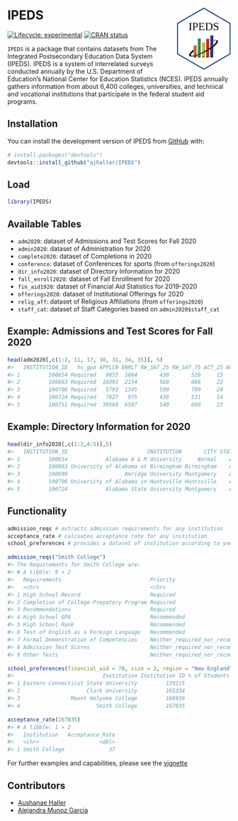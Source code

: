 
<!-- README.md is generated from README.Rmd. Please edit that file -->

# IPEDS <img src="data-raw/Sticker/hex_IPEDS.png" align="right" height=140/>

<!-- badges: start -->

[![Lifecycle:
experimental](https://img.shields.io/badge/lifecycle-experimental-orange.svg)](https://lifecycle.r-lib.org/articles/stages.html#experimental)
[![CRAN
status](https://www.r-pkg.org/badges/version/IPEDS)](https://CRAN.R-project.org/package=IPEDS)
<!-- badges: end -->

`IPEDS` is a package that contains datasets from The Integrated
Postsecondary Education Data System (IPEDS). IPEDS is a system of
interrelated surveys conducted annually by the U.S. Department of
Education’s National Center for Education Statistics (NCES). IPEDS
annually gathers information from about 6,400 colleges, universities,
and technical and vocational institutions that participate in the
federal student aid programs.

## Installation

You can install the development version of IPEDS from
[GitHub](https://github.com/) with:

``` r
# install.packages("devtools")
devtools::install_github("ajhaller/IPEDS")
```

## Load

``` r
library(IPEDS)
```

## Available Tables

-   `adm2020`: dataset of Admissions and Test Scores for Fall 2020
-   `admin2020`: dataset of Administration for 2020
-   `complete2020`: dataset of Completions in 2020
-   `conference`: dataset of Conferences for sports (from
    `offerings2020`)
-   `dir_info2020`: dataset of Directory Information for 2020
-   `fall_enroll2020`: dataset of Fall Enrollment for 2020
-   `fin_aid1920`: dataset of Financial Aid Statistics for 2019-2020
-   `offerings2020`: dataset of Institutional Offerings for 2020
-   `relig_aff`: dataset of Religious Affiliations (from
    `offerings2020`)
-   `staff_cat`: dataset of Staff Categories based on
    `admin2020$staff_cat`

## Example: Admissions and Test Scores for Fall 2020

``` r
head(adm2020[,c(1:2, 11, 17, 30, 31, 34, 35)], 5)
#>   INSTITUTION_ID   hs_gpa APPLCN ENRLT RW_SAT_25 RW_SAT_75 ACT_25 ACT_75
#> 1         100654 Required   9855  1664       430       520     15     20
#> 2         100663 Required  10391  2154       560       668     22     30
#> 3         100706 Required   5793  1345       590       700     24     31
#> 4         100724 Required   7027   975       438       531     14     20
#> 5         100751 Required  39560  6507       540       660     23     31
```

## Example: Directory Information for 2020

``` r
head(dir_info2020[,c(1:2,4:5)],5) 
#>   INSTITUTION_ID                         INSTITUTION       CITY STATE
#> 1         100654            Alabama A & M University     Normal    AL
#> 2         100663 University of Alabama at Birmingham Birmingham    AL
#> 3         100690                  Amridge University Montgomery    AL
#> 4         100706 University of Alabama in Huntsville Huntsville    AL
#> 5         100724            Alabama State University Montgomery    AL
```

## Functionality

``` r
admission_reqs # extracts admission requirements for any institution
acceptance_rate # calcuates acceptance rate for any institution
school_preferences # provides a dataset of institution according to your preferences
```

``` r
admission_reqs("Smith College")
#> The Requirements for Smith College are: 
#> # A tibble: 9 × 2
#>   Requirements                            Priority                        
#>   <chr>                                   <chr>                           
#> 1 High School Record                      Required                        
#> 2 Completion of College-Prepatory Program Required                        
#> 3 Recommendations                         Required                        
#> 4 High School GPA                         Recommended                     
#> 5 High School Rank                        Recommended                     
#> 6 Test of English as a Foreign Language   Recommended                     
#> 7 Formal Demonstration of Competencies    Neither_required_nor_recommended
#> 8 Admission Test Scores                   Neither_required_nor_recommended
#> 9 Other Tests                             Neither_required_nor_recommended
```

``` r
school_preferences(financial_aid = 70, size = 2, region = "New England", diversity_staff = 27)
#>                            Institution Institution ID % of Students Recieved Aid Institution Size Student Diversity Staff Diversity % of Students Disabled      Region Type of Institution Religious Affiliation Calendar System Open Admissions Policy Years Required For Entering       Vet Programs     Alternative Credit   Alternative Tuition Payment                         Distance Education        Counseling Services        Employment Services           Daycare Services Live On-Campus Room Price Board Price Undergraduate Application Fee Graduate Application Fee
#> 1 Eastern Connecticut State University         129215                         79                2                31              34                      2 New England                   1                    -2               1                      2                          -2 Programs Available Takes alternate credit Takes alternate tuition plans    Offers distance education opportunities Offers counseling services Offers employment services Offers no daycare services              2       8270        6164                            50                       50
#> 2                     Clark University         165334                         91                2                42              31                      2 New England                   3                    -2               1                      2                          -2 Programs Available Takes alternate credit Takes alternate tuition plans    Offers distance education opportunities Offers counseling services Offers employment services Offers no daycare services              2       5800        4000                             0                       75
#> 3                Mount Holyoke College         166939                         76                2                55              37                      2 New England                   3                    -2               1                      2                          -2 Programs Available Takes alternate credit Takes alternate tuition plans    Offers distance education opportunities Offers counseling services Offers employment services Offers no daycare services              2       7860        8160                            60                       50
#> 4                        Smith College         167835                         71                2                51              27                      1 New England                   3                    -2               1                      2                          -2 Programs Available Takes alternate credit Takes alternate tuition plans Offers no distance education opportunities Offers counseling services Offers employment services Offers no daycare services              2       9400        9360                             0                       60
```

``` r
acceptance_rate(167835)
#> # A tibble: 1 × 2
#>   Institution   Acceptance_Rate
#>   <chr>                   <dbl>
#> 1 Smith College              37
```

For further examples and capabilities, please see the
[vignette](https://github.com/ajhaller/IPEDS/blob/main/vignettes/IPEDS-vignette.Rmd)

## Contributors

-   [Aushanae Haller](https://github.com/ajhaller)
-   [Alejandra Munoz Garcia](https://github.com/alejanmg)
